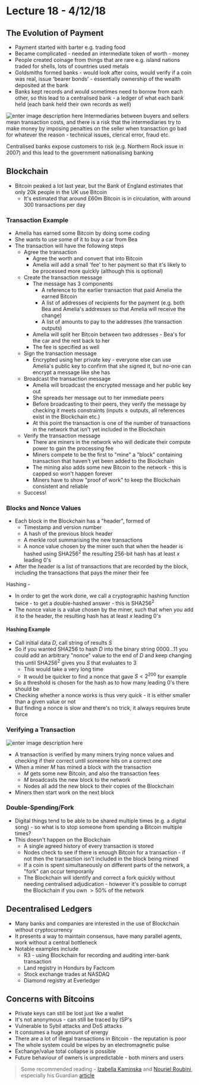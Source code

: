 # Lecture 18 - 4/12/18

## The Evolution of Payment

- Payment started with barter e.g. trading food
- Became complicated - needed an intermediate token of worth - money
- People created coinage from things that are rare e.g. island nations traded for shells, lots of countries used metals
- Goldsmiths formed banks - would look after coins, would verify if a coin was real, issue 'bearer bonds' - essentially ownership of the wealth deposited at the bank
- Banks kept records and would sometimes need to borrow from each other, so this lead to a centralised bank - a ledger of what each bank held (each bank held their own records as well)

![enter image description here](https://lh3.googleusercontent.com/skKvotME1W6IPOHqHndLQvhWwUlhZ1dVdr804O-8S8-fTMxnHW0DKnNrJUfi5TtInmyJotGp9fjO)
Intermediaries between buyers and sellers mean transaction costs, and there is a risk that the intermediaries try to make money by imposing penalties on the seller when transaction go bad for whatever the reason - technical issues, clerical error, fraud etc.

Centralised banks expose customers to risk (e.g. Northern Rock issue in 2007) and this lead to the government nationalising banking

## Blockchain

- Bitcoin peaked a lot last year, but the Bank of England estimates that only 20k people in the UK use Bitcoin
	- It's estimated that around £60m Bitcoin is in circulation, with around 300 transactions per day

### Transaction Example

- Amelia has earned some Bitcoin by doing some coding
- She wants to use some of it to buy a car from Bea
- The transaction will have the following steps
	- Agree the transaction
		- Agree the worth and convert that into Bitcoin
		- Amelia will add a small 'fee' to her payment so that it's likely to be processed more quickly (although this is optional)
	- Create the transaction message
		- The message has 3 components
			- A reference to the earlier transaction that paid Amelia the earned Bitcoin
			- A list of addresses of recipients for the payment (e.g. both Bea and Amelia's addresses so that Amelia will receive the change)
			- A list of amounts to pay to the addresses (the transaction outputs)
		- Amelia will split her Bitcoin between two addresses - Bea's for the car and the rest back to her
		- The fee is specified as well
	- Sign the transaction message
		- Encrypted using her private key - everyone else can use Amelia's public key to confirm that she signed it, but no-one can encrypt a message like she has
	- Broadcast the transaction message
		- Amelia will broadcast the encrypted message and her public key out
		- She spreads her message out to her immediate peers
		- Before broadcasting to their peers, they verify the message by checking it meets constraints ($\text{inputs} \ge \text{outputs}$, all references exist in the Blockchain etc.)
		- At this point the transaction is one of the number of transactions in the network that isn't yet included in the Blockchain
	- Verify the transaction message
		- There are miners in the network who will dedicate their compute power to gain the processing fee
		- Miners compete to be the first to "mine" a "block" containing transaction that haven't yet been added to the Blockchain
		- The mining also adds some new Bitcoin to the network - this is capped so won't happen forever
		- Miners have to show "proof of work" to keep the Blockchain consistent and reliable
	- Success!

### Blocks and Nonce Values

- Each block in the Blockchain has a "header", formed of
	- Timestamp and version number
	- A hash of the previous block header
	- A merkle root summarising the new transactions
	- A nonce value chosen by the miner such that when the header is hashed using $\text{SHA256}^2$ the resulting 256-bit hash has at least $x$ leading 0's
- After the header is a list of transactions that are recorded by the block, including the transactions that pays the miner their fee

Hashing -

- In order to get the work done, we call a cryptographic hashing function twice - to get a double-hashed answer - this is $\text{SHA256}^2$
- The nonce value is a value chosen by the miner, such that when you add it to the header, the resulting hash has at least $x$ leading 0's

#### Hashing Example

- Call initial data $D$, call string of results $S$
- So if you wanted SHA256 to hash $D$ into the binary string $0000\dots11$ you could add an arbitrary "nonce" value to the end of $D$ and keep changing this until $\text{SHA256}^2$ gives you $S$ that evaluates to $3$
	- This would take a very long time
	- It would be quicker to find a nonce that gave $S<2^{200}$ for example
- So a threshold is chosen for the hash as to how many leading 0's there should be
- Checking whether a nonce works is thus very quick - it is either smaller than a given value or not
- But finding a nonce is slow and there's no trick, it always requires brute force

### Verifying a Transaction

![enter image description here](https://lh3.googleusercontent.com/npzy9QPUnNXRuuBg0UVehCbcMZWQBlfC9112lUqPrlVjzDaK2aQ_Q1v7Y99XD92R6UQB8hZzHq9L)
- A transaction is verified by many miners trying nonce values and checking if their correct until someone hits on a correct one
- When a miner $M$ has mined a block with the transaction
	- $M$ gets some new Bitcoin, and also the transaction fees
	- $M$ broadcasts the new block to the network
	- Nodes all add the new block to their copies of the Blockchain
- Miners then start work on the next block

### Double-Spending/Fork

- Digital things tend to be able to be shared multiple times (e.g. a digital song) - so what is to stop someone from spending a Bitcoin multiple times?
- This doesn't happen on the Blockchain
	- A single agreed history of every transaction is stored
	- Nodes check to see if there is enough Bitcoin for a transaction - if not then the transaction isn't included in the block being mined
	- If a coin is spent simultaneously on different parts of the network, a "fork" can occur temporarily
	- The Blockchain will identify and correct a fork quickly without needing centralised adjudication - however it's possible to corrupt the Blockchain if you own $>50\%$ of the network

## Decentralised Ledgers

- Many banks and companies are interested in the use of Blockchain without cryptocurrency
- It presents a way to maintain consensus, have many parallel agents, work without a central bottleneck
- Notable examples include
	- R3 - using Blockchain for recording and auditing inter-bank transaction
	- Land registry in Hondurs by Factcom
	- Stock exchange trades at NASDAQ
	- Diamond registry at Everledger

## Concerns with Bitcoins

- Private keys can still be lost just like a wallet
- It's not anonymous - can still be traced by ISP's
- Vulnerable to Sybil attacks and DoS attacks
- It consumes a huge amount of energy
- There are a lot of illegal transactions in Bitcoin - the reputation is poor
- The whole system could be wipes by an electromagnetic pulse
- Exchange/value total collapse is possible
- Future behaviour of owners is unpredictable - both miners and users

> Some recommended reading - [Izabella Kaminska](https://twitter.com/izakaminska) and [Nouriel Roubini](https://twitter.com/Nouriel), especially his Guardian [article](https://www.theguardian.com/technology/2018/oct/15/blockchain-democracy-decentralisation-bitcoin-price-cryptocurrencies)
<!--stackedit_data:
eyJoaXN0b3J5IjpbMTg3MjMxMDUxNCw3NDUxOTg1MzIsNjMwND
EzOTgwLDEyMTM2OTk0NzQsLTc1NzQyODEwMSwxNTMwNjg4NTk1
LC0xMjI2MTU1NTUsLTE4ODMxODA5MDEsNzMwOTk4MTE2XX0=
-->
